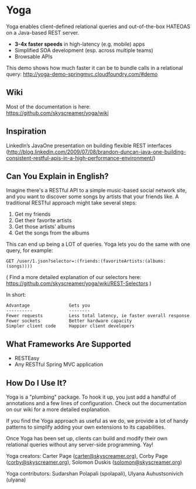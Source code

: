 # Yoga #

Yoga enables client-defined relational queries and out-of-the-box HATEOAS on a Java-based REST server.

* **3-4x faster speeds** in high-latency (e.g. mobile) apps
* Simplified SOA development (esp. across multiple teams)
* Browsable APIs

This demo shows how much faster it can be to bundle calls in a relational query: http://yoga-demo-springmvc.cloudfoundry.com/#demo

## Wiki ##
Most of the documentation is here: https://github.com/skyscreamer/yoga/wiki

## Inspiration ##
LinkedIn’s JavaOne presentation on building flexible REST interfaces (http://blog.linkedin.com/2009/07/08/brandon-duncan-java-one-building-consistent-restful-apis-in-a-high-performance-environment/)

## Can You Explain in English? ##
Imagine there's a RESTful API to a simple music-based social network site, and you want to discover some songs by artists that your friends like.  A traditional RESTful approach might take several steps:

1. Get my friends
2. Get their favorite artists
3. Get those artists' albums
4. Get the songs from the albums

This can end up being a LOT of queries.  Yoga lets you do the same with one query, for example:

    GET /user/1.json?selector=:(friends:(favoriteArtists:(albums:(songs))))

( Find a more detailed explanation of our selectors here: https://github.com/skyscreamer/yoga/wiki/REST-Selectors )

In short:

    Advantage               Gets you
    ----------              --------
    Fewer requests          Less total latency, ie faster overall response
    Fewer sockets           Better hardware capacity
    Simpler client code     Happier client developers

## What Frameworks Are Supported ##
 + RESTEasy
 + Any RESTful Spring MVC application

## How Do I Use It? ##
Yoga is a "plumbing" package.  To hook it up, you just add a handful of annotations and a few lines of configuration.  Check out the documentation on our wiki for a more detailed explanation.

If you find the Yoga approach as useful as we do, we provide a lot of handy patterns to simplify adding your own extensions to its capabilities.

Once Yoga has been set up, clients can build and modify their own relational queries without any server-side programming.  Yay!

Yoga creators: Carter Page (carter@skyscreamer.org), Corby Page (corby@skyscreamer.org), Solomon Duskis (solomon@skyscreamer.org)

Yoga contributors: Sudarshan Polapali (spolapali), Ulyana Auhustsonivich (ulyana)

